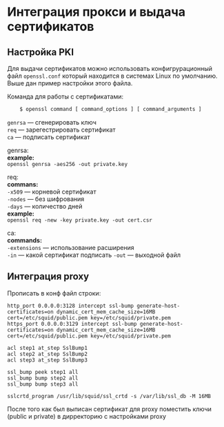 # Интеграция прокси и выдача сертификатов

## Настройка PKI

Для выдачи сертификатов можно использовать конфигрурационный файл `openssl.conf` который находится в системах Linux по умолчанию. Выше дан пример настройки этого файла.

Команда для работы с сертификатами:    
```bash
	$ openssl command [ command_options ] [ command_arguments ]
````

`genrsa` — сгенерировать ключ    
`req` — зарегестрировать сертификат    
`ca` — подписать сертификат    

genrsa:    
	**example:**    
		`openssl genrsa -aes256 -out private.key`    
    
req:    
	**commans:**    
		`-x509` — корневой сертификат    
		`-nodes` — без шифрования    
		`-days` — количество дней    
	**example:**    
		`openssl req -new -key private.key -out cert.csr`    
    
ca:    
	**commands:**    
		`-extensions` — использование расширения    
		`-in` — какой сертификат подписать
		`-out` — выходной файл
    
## Интеграция proxy
    
Прописать в конф файл строки:    
    
```
http_port 0.0.0.0:3128 intercept ssl-bump generate-host-certificates=on dynamic_cert_mem_cache_size=16MB  cert=/etc/squid/public.pem key=/etc/squid/private.pem    
https_port 0.0.0.0:3129 intercept ssl-bump generate-host-certificates=on dynamic_cert_mem_cache_size=16MB  cert=/etc/squid/public.pem key=/etc/squid/private.pem    
    
acl step1 at_step SslBump1    
acl step2 at_step SslBump2    
acl step3 at_step SslBump3    
    
ssl_bump peek step1 all    
ssl_bump bump step2 all    
ssl_bump bump step3 all    
    
sslcrtd_program /usr/lib/squid/ssl_crtd -s /var/lib/ssl_db -M 16MB    
```
    
После того как был выписан сертификат для proxy поместить ключи (public и private) в дирректорию с настройками proxy    